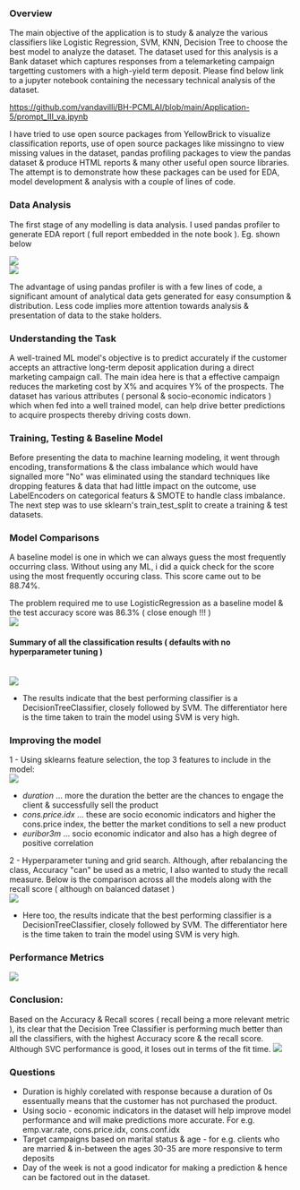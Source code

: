 ### Overview
The main objective of the application is to study & analyze the various classifiers like Logistic Regression, SVM, KNN, Decision Tree to choose the best model to analyze the dataset. The dataset used for this analysis is a Bank dataset which captures responses from a telemarketing campaign targetting customers with a high-yield term deposit. Please find below link to a jupyter notebook containing the necessary technical analysis of the dataset. 

https://github.com/vandavilli/BH-PCMLAI/blob/main/Application-5/prompt_III_va.ipynb

I have tried to use open source packages from YellowBrick to visualize classification reports, use of open source packages like missingno to view missing values in the dataset, pandas profiling packages to view the pandas dataset & produce HTML reports & many other useful open source libraries. The attempt is to demonstrate how these packages can be used for EDA, model development & analysis with a couple of lines of code.

### Data Analysis
The first stage of any modelling is data analysis. I used pandas profiler to generate EDA report ( full report embedded in the note book ). Eg. shown below

<img src='img/1.png'>
<br>
<img src='img/2.png'>

The advantage of using pandas profiler is with a few lines of code, a significant amount of analytical data gets generated for easy consumption & distribution. Less code implies more attention towards analysis & presentation of data to the stake holders.

### Understanding the Task
A well-trained ML model's objective is to predict accurately if the customer accepts an attractive long-term deposit application during a direct marketing campaign call. The main idea here is that a effective campaign reduces the marketing cost by X% and acquires Y% of the prospects. The dataset has various attributes ( personal & socio-economic indicators ) which when fed into a well trained model, can help drive better predictions to acquire prospects thereby driving costs down.

### Training, Testing & Baseline Model
Before presenting the data to machine learning modeling, it went through encoding, transformations & the class imbalance which would have signalled more "No" was eliminated using the standard techniques like dropping features & data that had little impact on the outcome, use LabelEncoders on categorical featurs & SMOTE to handle class imbalance. The next step was to use sklearn's train_test_split to create a training & test datasets.

### Model Comparisons
A baseline model is one in which we can always guess the most frequently occurring class. Without using any ML, i did a quick check for the score using the most frequently occuring class. This score came out to be 88.74%. 

The problem required me to use LogisticRegression as a baseline model & the test accuracy score was 86.3% ( close enough !!! )
<br>
<img src='img/3.png'>

#### Summary of all the classification results ( defaults with no hyperparameter tuning )
<br>
<img src='img/4.png'>

- The results indicate that the best performing classifier is a DecisionTreeClassifier, closely followed by SVM. The differentiator here is the time taken to train the model using SVM is very high.


### Improving the model

1 - Using sklearns feature selection, the top 3 features to include in the model:
<br>
<img src='img/5.png'>
- <i>duration</i> ... more the duration the better are the chances to engage the client & successfully sell the product
- <i>cons.price.idx</i> ... these are socio economic indicators and higher the cons.price index, the better the market conditions to sell a new product
- <i>euribor3m</i> ... socio economic indicator and also has a high degree of positive correlation

2 - Hyperparameter tuning and grid search. Although, after rebalancing the class, Accuracy "can" be used as a metric, I also wanted to study the recall measure. Below is the comparison across all the models along with the recall score ( although on balanced dataset )
<br>
<img src='img/6.png'>

- Here too, the results indicate that the best performing classifier is a DecisionTreeClassifier, closely followed by SVM. The differentiator here is the time taken to train the model using SVM is very high.

### Performance Metrics
<img src='img/7.png'>

### Conclusion:
Based on the Accuracy & Recall scores ( recall being a more relevant metric ), its clear that the Decision Tree Classifier is performing much better than all the classifiers, with the highest Accuracy score & the recall score. Although SVC performance is good, it loses out in terms of the fit time.
<img src='img/8.png'>

### Questions
- Duration is highly corelated with response because a duration of 0s essentually means that the customer has not purchased the product.
- Using socio - economic indicators in the dataset will help improve model performance and will make predictions more accurate. For e.g. emp.var.rate, cons.price.idx, cons.conf.idx
- Target campaigns based on marital status & age - for e.g. clients who are married & in-between the ages 30-35 are more responsive to term deposits
- Day of the week is not a good indicator for making a prediction & hence can be factored out in the dataset.
